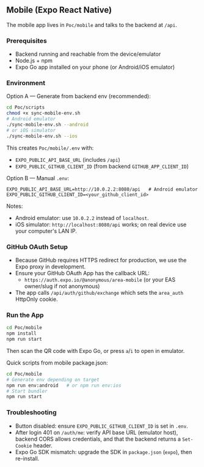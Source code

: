 ## Mobile (Expo React Native)

The mobile app lives in `Poc/mobile` and talks to the backend at `/api`.

### Prerequisites

- Backend running and reachable from the device/emulator
- Node.js + npm
- Expo Go app installed on your phone (or Android/iOS emulator)

### Environment

Option A — Generate from backend env (recommended):

```bash
cd Poc/scripts
chmod +x sync-mobile-env.sh
# Android emulator
./sync-mobile-env.sh --android
# or iOS simulator
./sync-mobile-env.sh --ios
```

This creates `Poc/mobile/.env` with:

- `EXPO_PUBLIC_API_BASE_URL` (includes `/api`)
- `EXPO_PUBLIC_GITHUB_CLIENT_ID` (from backend `GITHUB_APP_CLIENT_ID`)

Option B — Manual `.env`:

```env
EXPO_PUBLIC_API_BASE_URL=http://10.0.2.2:8080/api   # Android emulator
EXPO_PUBLIC_GITHUB_CLIENT_ID=<your_github_client_id>
```

Notes:

- Android emulator: use `10.0.2.2` instead of `localhost`.
- iOS simulator: `http://localhost:8080/api` works; on real device use your computer's LAN IP.

### GitHub OAuth Setup

- Because GitHub requires HTTPS redirect for production, we use the Expo proxy in development.
- Ensure your GitHub OAuth App has the callback URL:
  - `https://auth.expo.io/@anonymous/area-mobile` (or your EAS owner/slug if not anonymous)
- The app calls `/api/auth/github/exchange` which sets the `area_auth` HttpOnly cookie.

### Run the App

```bash
cd Poc/mobile
npm install
npm run start
```

Then scan the QR code with Expo Go, or press `a`/`i` to open in emulator.

Quick scripts from mobile package.json:

```bash
cd Poc/mobile
# Generate env depending on target
npm run env:android   # or npm run env:ios
# Start bundler
npm run start
```

### Troubleshooting

- Button disabled: ensure `EXPO_PUBLIC_GITHUB_CLIENT_ID` is set in `.env`.
- After login 401 on `/auth/me`: verify API base URL (emulator host), backend CORS allows credentials, and that the backend returns a `Set-Cookie` header.
- Expo Go SDK mismatch: upgrade the SDK in `package.json` (`expo`), then re-install.
